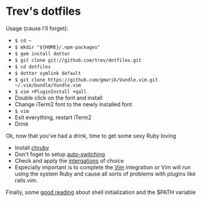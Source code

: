 # Trev's dotfiles

Usage (cause I'll forget):

* `$ cd ~`
* `$ mkdir "${HOME}/.npm-packages"`
* `$ gem install dottor`
* `$ git clone git://github.com/trev/dotfiles.git`
* `$ cd dotfiles`
* `$ dottor symlink default`
* `$ git clone https://github.com/gmarik/Vundle.vim.git ~/.vim/bundle/Vundle.vim`
* `$ vim +PluginInstall +qall`
* Double click on the font and install
* Change iTerm2 font to the newly installed font
* `$ vim`
* Exit everything, restart iTerm2
* Drink

Ok, now that you've had a drink, time to get some sexy Ruby loving

* Install [chruby](https://github.com/postmodern/chruby)
* Don't foget to setup [auto-switching](https://github.com/postmodern/chruby)
* Check and apply the [intergations](https://github.com/postmodern/chruby#integration) of choice
* Especially important is to complete the [Vim](https://github.com/postmodern/chruby/wiki/Vim) integration or Vim will run using the system Ruby and cause all sorts of problems with plugins like rails.vim.

Finally, some [good reading](https://github.com/sstephenson/rbenv/wiki/Unix-shell-initialization) about shell initialization and the $PATH variable
